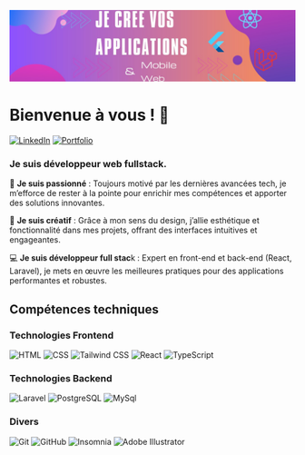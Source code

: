 ![Bannière](./Banniere.jpeg)


# Bienvenue à vous ! 👋

[![LinkedIn](https://img.shields.io/badge/LinkedIn-0A66C2?style=flat&logo=linkedin&logoColor=white)](https://www.linkedin.com/in/julio-faralahy/)
[![Portfolio](https://img.shields.io/badge/Portfolio-000000?style=flat&logo=web&logoColor=white)](https://julio23f.vercel.app/)

### Je suis développeur web fullstack.

🌟 **Je suis passionné** : Toujours motivé par les dernières avancées tech, je m’efforce de rester à la pointe pour enrichir mes compétences et apporter des solutions innovantes.

🎨 **Je suis créatif** : Grâce à mon sens du design, j’allie esthétique et fonctionnalité dans mes projets, offrant des interfaces intuitives et engageantes.

💻 **Je suis développeur full stac**k : Expert en front-end et back-end (React, Laravel), je mets en œuvre les meilleures pratiques pour des applications performantes et robustes.

## Compétences techniques

### Technologies Frontend
![HTML](https://img.shields.io/badge/HTML-E34F26?style=flat&logo=html5&logoColor=FFFFFF)
![CSS](https://img.shields.io/badge/CSS-1572B6?style=flat&logo=css3&logoColor=FFFFFF)
![Tailwind CSS](https://img.shields.io/badge/Tailwind_CSS-38B2AC?style=flat&logo=tailwind-css&logoColor=FFFFFF)
![React](https://img.shields.io/badge/React-61DAFB?style=flat&logo=react&logoColor=000000)
![TypeScript](https://img.shields.io/badge/TypeScript-3178C6?style=flat&logo=typescript&logoColor=FFFFFF)

### Technologies Backend
![Laravel](https://img.shields.io/badge/Laravel-fb503b?style=flat&logo=laravel&logoColor=FFFFFF)
![PostgreSQL](https://img.shields.io/badge/PostgreSQL-4169E1?style=flat&logo=postgresql&logoColor=FFFFFF)
![MySql](https://img.shields.io/badge/MySql-FFFFFF?style=flat&logo=mysql&logoColor=f29111)

### Divers
![Git](https://img.shields.io/badge/Git-F05032?style=flat&logo=git&logoColor=FFFFFF)
![GitHub](https://img.shields.io/badge/GitHub-181717?style=flat&logo=github&logoColor=FFFFFF)
![Insomnia](https://img.shields.io/badge/Insomnia-4000BF?style=flat&logo=insomnia&logoColor=FFFFFF)
![Adobe Illustrator](https://img.shields.io/badge/Adobe_Illustrator-FF9A00?style=flat&logo=adobeillustrator&logoColor=white)



